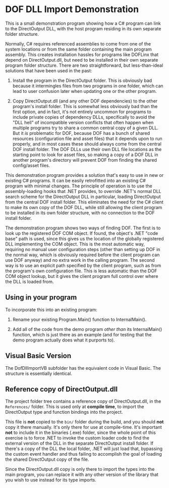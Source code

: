 # DOF DLL Import Demonstration

This is a small demonstration program showing how a C# program can
link to the DirectOutput DLL, with the host program residing in its
own separate folder structure.

Normally, C# requires referenced assemblies to come from one of the
system locations or from the same folder containing the main program
assembly.  This creates installation hassles for programs like DOFLinx
that depend on DirectOutput.dll, but need to be installed in their own
separate program folder structure.  There are two straightforward, but
less-than-ideal solutions that have been used in the past:

1. Install the program in the DirectOutput folder.  This is obviously
bad because it intermingles files from two programs in one folder,
which can lead to user confusion later when updating one or the other
program.

2. Copy DirectOutput.dll (and any other DOF dependencies) to the other
program's install folder.  This is somewhat less obviously bad than
the first option, and in fact, it's not entirely uncommon for programs
to include private copies of dependency DLLs, specifically to avoid
the "DLL hell" of incompatible version conflicts that often happen
when multiple programs try to share a common central copy of a given
DLL.  But it *is* problematic for DOF, because DOF has a bunch of
shared resources (configuration file and asset files) that it depends
upon to run properly, and in most cases these should always come from
the central DOF install folder.  The DOF DLLs use their own DLL file
locations as the starting point to look for asset files, so making a
copy of a DOF DLL in another program's directory will prevent DOF from
finding the shared config/asset files.

This demonstration program provides a solution that's easy to use in
new or existing C# programs.  It can be easily retrofitted into an
existing C# program with minimal changes.  The principle of operation
is to use the assembly-loading hooks that .NET provides, to override
.NET's normal DLL search scheme for the DirectOutput DLL in
particular, loading DirectOutput from the central DOF install folder.
This eliminates the need for the C# client to make its own copy of the
DOF DLL, while still allowing the client program to be installed in
its own folder structure, with no connection to the DOF install
folder. 

The demonstration program shows two ways of finding DOF.  The first is
to look up the registered DOF COM object.  If found, the object's .NET
"code base" path is used, since this gives us the location of the
globally registered DLL implementing the COM object.  This is the most
automatic way, requiring no manual user configuration steps (other
than setting up DOF in the normal way, which is obviously required
before the client program can use DOF anyway) and no extra work in the
calling program.  The second way is to use an explicit path specified
by the client program, such as from the program's own configuration
file.  This is less automatic than the DOF COM object lookup, but it
gives the client program full control over where the DLL is loaded
from.

## Using in your program

To incorporate this into an existing program:

1. Rename your existing Program.Main() function to InternalMain().

2. Add all of the code from the demo program *other than* its
InternalMain() function, which is just there as an example (and for
testing that the demo program actually does what it purports to).

## Visual Basic Version

The DofDllImportVB subfolder has the equivalent code in Visual Basic.
The structure is essentially identical.

## Reference copy of DirectOutput.dll

The project folder tree contains a reference copy of DirectOutput.dll,
in the `References/` folder.   This is used only at **compile time**,
to import the DirectOutput type and function bindings into the project.

This file is **not** copied to the `bin/` folder during the build, and
you should **not** copy it there manually.  It's only there for use at
compile-time.  It's important **not** to include it in the binaries
(.exe) folder, since the whole point of this exercise is to force .NET
to invoke the custom loader code to find the external version of the
DLL in the separate DirectOutput install folder.  If there's a copy of
the DLL the local folder, .NET will just load that, bypassing the
custom event handler and thus failing to accomplish the goal of
loading the shared DirectOutput copy of the file.

Since the DirectOutput.dll copy is only there to import the types
into the main program, you can replace it with any other version of
the library that you wish to use instead for its type imports.
